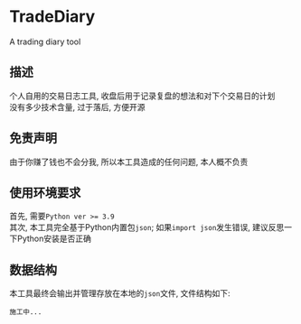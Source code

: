 # TradeDiary
A trading diary tool
## 描述
个人自用的交易日志工具, 收盘后用于记录复盘的想法和对下个交易日的计划<br>
没有多少技术含量, 过于落后, 方便开源<br>
## 免责声明
由于你赚了钱也不会分我, 所以本工具造成的任何问题, 本人概不负责<br>
## 使用环境要求
首先, 需要`Python ver >= 3.9`<br>
其次, 本工具完全基于Python内置包`json`; 如果`import json`发生错误, 建议反思一下Python安装是否正确<br>
## 数据结构
本工具最终会输出并管理存放在本地的`json`文件, 文件结构如下:
```
施工中...
```
